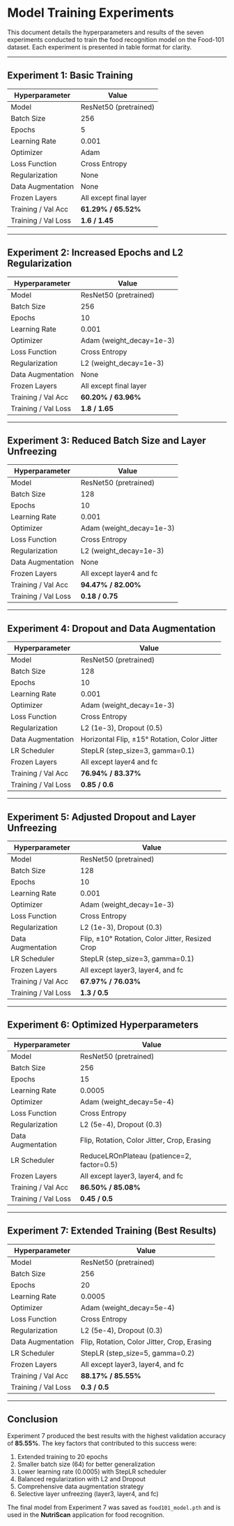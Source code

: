 # Model Training Experiments

This document details the hyperparameters and results of the seven experiments conducted to train the food recognition model on the Food-101 dataset. Each experiment is presented in table format for clarity.

---

## Experiment 1: Basic Training

| Hyperparameter      | Value                      |
|---------------------|----------------------------|
| Model               | ResNet50 (pretrained)      |
| Batch Size          | 256                        |
| Epochs              | 5                          |
| Learning Rate       | 0.001                      |
| Optimizer           | Adam                       |
| Loss Function       | Cross Entropy              |
| Regularization      | None                       |
| Data Augmentation   | None                       |
| Frozen Layers       | All except final layer     |
| Training / Val Acc  | **61.29% / 65.52%**        |
| Training / Val Loss | **1.6 / 1.45**             |

---

## Experiment 2: Increased Epochs and L2 Regularization

| Hyperparameter      | Value                      |
|---------------------|----------------------------|
| Model               | ResNet50 (pretrained)      |
| Batch Size          | 256                        |
| Epochs              | 10                         |
| Learning Rate       | 0.001                      |
| Optimizer           | Adam (weight_decay=1e-3)   |
| Loss Function       | Cross Entropy              |
| Regularization      | L2 (weight_decay=1e-3)     |
| Data Augmentation   | None                       |
| Frozen Layers       | All except final layer     |
| Training / Val Acc  | **60.20% / 63.96%**        |
| Training / Val Loss | **1.8 / 1.65**             |

---

## Experiment 3: Reduced Batch Size and Layer Unfreezing

| Hyperparameter      | Value                          |
|---------------------|--------------------------------|
| Model               | ResNet50 (pretrained)          |
| Batch Size          | 128                            |
| Epochs              | 10                             |
| Learning Rate       | 0.001                          |
| Optimizer           | Adam (weight_decay=1e-3)       |
| Loss Function       | Cross Entropy                  |
| Regularization      | L2 (weight_decay=1e-3)         |
| Data Augmentation   | None                           |
| Frozen Layers       | All except layer4 and fc       |
| Training / Val Acc  | **94.47% / 82.00%**            |
| Training / Val Loss | **0.18 / 0.75**                |

---

## Experiment 4: Dropout and Data Augmentation

| Hyperparameter      | Value                                      |
|---------------------|--------------------------------------------|
| Model               | ResNet50 (pretrained)                      |
| Batch Size          | 128                                        |
| Epochs              | 10                                         |
| Learning Rate       | 0.001                                      |
| Optimizer           | Adam (weight_decay=1e-3)                   |
| Loss Function       | Cross Entropy                              |
| Regularization      | L2 (1e-3), Dropout (0.5)                   |
| Data Augmentation   | Horizontal Flip, ±15° Rotation, Color Jitter |
| LR Scheduler        | StepLR (step_size=3, gamma=0.1)            |
| Frozen Layers       | All except layer4 and fc                   |
| Training / Val Acc  | **76.94% / 83.37%**                        |
| Training / Val Loss | **0.85 / 0.6**                             |

---

## Experiment 5: Adjusted Dropout and Layer Unfreezing

| Hyperparameter      | Value                                           |
|---------------------|-------------------------------------------------|
| Model               | ResNet50 (pretrained)                           |
| Batch Size          | 128                                             |
| Epochs              | 10                                              |
| Learning Rate       | 0.001                                           |
| Optimizer           | Adam (weight_decay=1e-3)                        |
| Loss Function       | Cross Entropy                                   |
| Regularization      | L2 (1e-3), Dropout (0.3)                        |
| Data Augmentation   | Flip, ±10° Rotation, Color Jitter, Resized Crop |
| LR Scheduler        | StepLR (step_size=3, gamma=0.1)                 |
| Frozen Layers       | All except layer3, layer4, and fc              |
| Training / Val Acc  | **67.97% / 76.03%**                             |
| Training / Val Loss | **1.3 / 0.5**                                   |

---

## Experiment 6: Optimized Hyperparameters

| Hyperparameter      | Value                                           |
|---------------------|-------------------------------------------------|
| Model               | ResNet50 (pretrained)                           |
| Batch Size          | 256                                             |
| Epochs              | 15                                              |
| Learning Rate       | 0.0005                                          |
| Optimizer           | Adam (weight_decay=5e-4)                        |
| Loss Function       | Cross Entropy                                   |
| Regularization      | L2 (5e-4), Dropout (0.3)                        |
| Data Augmentation   | Flip, Rotation, Color Jitter, Crop, Erasing     |
| LR Scheduler        | ReduceLROnPlateau (patience=2, factor=0.5)      |
| Frozen Layers       | All except layer3, layer4, and fc              |
| Training / Val Acc  | **86.50% / 85.08%**                             |
| Training / Val Loss | **0.45 / 0.5**                                  |

---

## Experiment 7: Extended Training (Best Results)

| Hyperparameter      | Value                                           |
|---------------------|-------------------------------------------------|
| Model               | ResNet50 (pretrained)                           |
| Batch Size          | 256                                              |
| Epochs              | 20                                              |
| Learning Rate       | 0.0005                                          |
| Optimizer           | Adam (weight_decay=5e-4)                        |
| Loss Function       | Cross Entropy                                   |
| Regularization      | L2 (5e-4), Dropout (0.3)                        |
| Data Augmentation   | Flip, Rotation, Color Jitter, Crop, Erasing     |
| LR Scheduler        | StepLR (step_size=5, gamma=0.2)                 |
| Frozen Layers       | All except layer3, layer4, and fc              |
| Training / Val Acc  | **88.17% / 85.55%**                             |
| Training / Val Loss | **0.3 / 0.5**                                   |

---

## Conclusion

Experiment 7 produced the best results with the highest validation accuracy of **85.55%**. The key factors that contributed to this success were:

1. Extended training to 20 epochs  
2. Smaller batch size (64) for better generalization  
3. Lower learning rate (0.0005) with StepLR scheduler  
4. Balanced regularization with L2 and Dropout  
5. Comprehensive data augmentation strategy  
6. Selective layer unfreezing (layer3, layer4, and fc)

The final model from Experiment 7 was saved as `food101_model.pth` and is used in the **NutriScan** application for food recognition.
